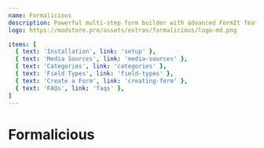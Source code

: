 ```yaml
---
name: Formalicious
description: Powerful multi-step form builder with advanced FormIt features
logo: https://modstore.pro/assets/extras/formalicious/logo-md.png

items: [
  { text: 'Installation', link: 'setup' },
  { text: 'Media Sources', link: 'media-sources' },
  { text: 'Categories', link: 'categories' },
  { text: 'Field Types', link: 'field-types' },
  { text: 'Create a Form', link: 'creating-form' },
  { text: 'FAQs', link: 'faqs' },
]
---
```

# Formalicious
